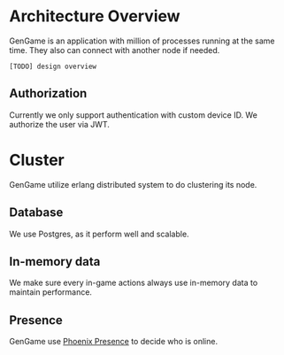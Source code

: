 # Architecture Overview

GenGame is an application with million of processes running at the same time. They also can connect with another node if needed.

```
[TODO] design overview
```

## Authorization

Currently we only support authentication with custom device ID. We authorize the user via JWT.

# Cluster

GenGame utilize erlang distributed system to do clustering its node.

## Database

We use Postgres, as it perform well and scalable.

## In-memory data

We make sure every in-game actions always use in-memory data to maintain performance.

## Presence

GenGame use [Phoenix Presence](https://hexdocs.pm/phoenix/Phoenix.Presence.html) to decide who is online.
